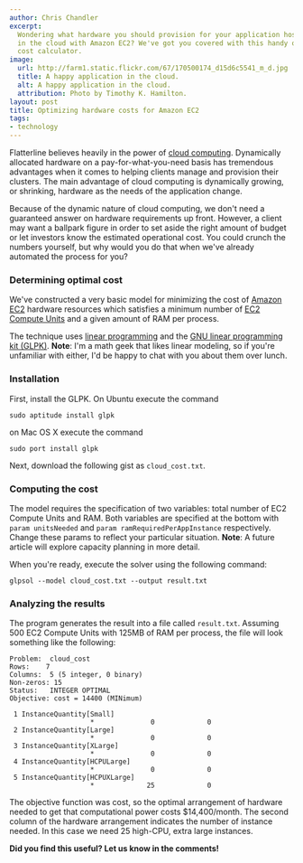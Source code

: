 ```yaml
--- 
author: Chris Chandler
excerpt:
  Wondering what hardware you should provision for your application hosted
  in the cloud with Amazon EC2? We've got you covered with this handy optimal
  cost calculator.
image:
  url: http://farm1.static.flickr.com/67/170500174_d15d6c5541_m_d.jpg
  title: A happy application in the cloud.
  alt: A happy application in the cloud.
  attribution: Photo by Timothy K. Hamilton.
layout: post
title: Optimizing hardware costs for Amazon EC2
tags: 
- technology
---
```


Flatterline believes heavily in the power of [cloud computing](http://en.wikipedia.org/wiki/Cloud_computing). Dynamically allocated hardware on a pay-for-what-you-need basis has tremendous advantages when it comes to helping clients manage and provision their clusters. The main advantage of cloud computing is dynamically growing, or shrinking, hardware as the needs of the application change.

Because of the dynamic nature of cloud computing, we don't need a guaranteed answer on hardware requirements up front. However, a client may want a ballpark figure in order to set aside the right amount of budget or let investors know the estimated operational cost. You could crunch the numbers yourself, but why would you do that when we've already automated the process for you?

### Determining optimal cost

We've constructed a very basic model for minimizing the cost of [Amazon EC2](http://aws.amazon.com/ec2/) hardware resources which satisfies a minimum number of [EC2 Compute Units](http://aws.amazon.com/ec2/instance-types/) and a given amount of RAM per process.

The technique uses [linear programming](http://en.wikipedia.org/wiki/Linear_programming) and the [GNU linear programming kit (GLPK)](http://en.wikipedia.org/wiki/GNU_Linear_Programming_Kit). **Note**: I'm a math geek that likes linear modeling, so if you're unfamiliar with either, I'd be happy to chat with you about them over lunch.

### Installation

First, install the GLPK. On Ubuntu execute the command

    sudo aptitude install glpk

on Mac OS X execute the command

    sudo port install glpk

Next, download the following gist as `cloud_cost.txt`.

<script src="http://gist.github.com/101809.js"></script>

### Computing the cost

The model requires the specification of two variables: total number of EC2 Compute Units and RAM. Both variables are specified at the bottom with `param unitsNeeded` and `param ramRequiredPerAppInstance` respectively. Change these params to reflect your particular situation. **Note**: A future article will explore capacity planning in more detail.

When you're ready, execute the solver using the following command:

    glpsol --model cloud_cost.txt --output result.txt

### Analyzing the results

The program generates the result into a file called `result.txt`. Assuming 500 EC2 Compute Units with 125MB of RAM per process, the file will look something like the following:

    Problem:  cloud_cost
    Rows:    7
    Columns:  5 (5 integer, 0 binary)
    Non-zeros: 15
    Status:   INTEGER OPTIMAL
    Objective: cost = 14400 (MINimum)
    
     1 InstanceQuantity[Small]
                        *              0             0
     2 InstanceQuantity[Large]
                        *              0             0
     3 InstanceQuantity[XLarge]
                        *              0             0
     4 InstanceQuantity[HCPULarge]
                        *              0             0
     5 InstanceQuantity[HCPUXLarge]
                        *             25             0

The objective function was cost, so the optimal arrangement of hardware needed to get that computational power costs $14,400/month. The second column of the hardware arrangement indicates the number of instance needed. In this case we need 25 high-CPU, extra large instances.

**Did you find this useful? Let us know in the comments!**
